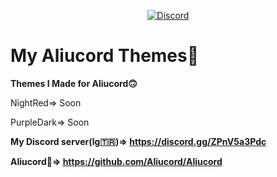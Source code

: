 <p align="center">
  <a href="https://discord.gg/ZPnV5a3Pdc">
    <img alt="Discord" src="https://img.shields.io/discord/1035964812586397737?color=%2300C853&label=Discord&logo=discord&logoColor=%2300C853&style=for-the-badge">
  </a>
</p>

# My Aliucord Themes🫠

**Themes I Made for Aliucord🙃**

NightRed=> Soon

PurpleDark=>
Soon

**My Discord server(lg🇹🇷)=> https://discord.gg/ZPnV5a3Pdc**

**Aliucord🫠=> https://github.com/Aliucord/Aliucord**
